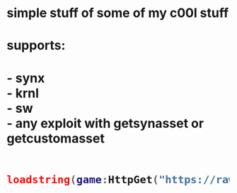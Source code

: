# simple stuff of some of my c00l stuff
<h1>supports:<h1>
- synx </br>
- krnl </br>
- sw </br>
- any exploit with getsynasset or getcustomasset </br></br>

```lua
loadstring(game:HttpGet("https://raw.githubusercontent.com/scotdotwtf/specs-scripts/main/ui/main.lua"))()
```
